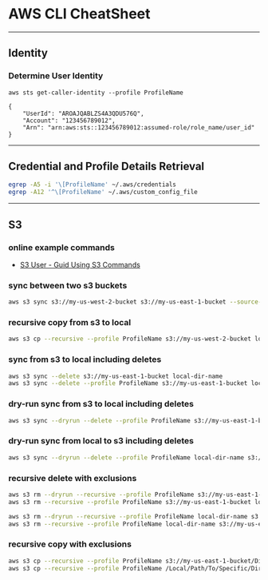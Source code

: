 # AWS CLI  CheatSheet
<hr>

## Identity

### Determine User Identity

```
aws sts get-caller-identity --profile ProfileName

{
    "UserId": "AROAJQABLZS4A3QDU576Q",
    "Account": "123456789012",
    "Arn": "arn:aws:sts::123456789012:assumed-role/role_name/user_id"
}
```

<hr>

##  Credential and Profile Details Retrieval

```bash
egrep -A5 -i '\[ProfileName' ~/.aws/credentials
egrep -A12 '^\[ProfileName' ~/.aws/custom_config_file
```

<hr>

## S3

### online example commands

* [S3 User - Guid Using S3 Commands](http://docs.aws.amazon.com/cli/latest/userguide/using-s3-commands.html)

### sync between two s3 buckets

```bash
aws s3 sync s3://my-us-west-2-bucket s3://my-us-east-1-bucket --source-region us-west-2 --region us-east-1
```

### recursive copy from s3 to local

```bash
aws s3 cp --recursive --profile ProfileName s3://my-us-west-2-bucket local-folder-name
```

### sync from s3 to local including deletes

```bash
aws s3 sync --delete s3://my-us-east-1-bucket local-dir-name
aws s3 sync --delete --profile ProfileName s3://my-us-east-1-bucket local-dir-name
```

### dry-run sync from s3 to local including deletes

```bash
aws s3 sync --dryrun --delete --profile ProfileName s3://my-us-east-1-bucket local-dir-name
```

### dry-run sync from local to s3 including deletes

```bash
aws s3 sync --dryrun --delete --profile ProfileName local-dir-name s3://my-us-east-1-bucket local-dir-name
```

### recursive delete with exclusions

```bash
aws s3 rm --dryrun --recursive --profile ProfileName s3://my-us-east-1-bucket local-dir-name --exclude ".git/*" --exclude ".DS_Store" --exclude ".idea/*" --exclude ".vscode/*" --exclude ".editorconfig" --exclude ".gitignore"
aws s3 rm --recursive --profile ProfileName s3://my-us-east-1-bucket local-dir-name --exclude ".git/*" --exclude ".DS_Store" --exclude ".idea/*" --exclude ".vscode/*" --exclude ".editorconfig" --exclude ".gitignore"

aws s3 rm --dryrun --recursive --profile ProfileName local-dir-name s3://my-us-east-1-bucket --exclude ".git/*" --exclude ".DS_Store" --exclude ".idea/*" --exclude ".vscode/*" --exclude ".editorconfig" --exclude ".gitignore"
aws s3 rm --recursive --profile ProfileName local-dir-name s3://my-us-east-1-bucket --exclude ".git/*" --exclude ".DS_Store" --exclude ".idea/*" --exclude ".vscode/*" --exclude ".editorconfig" --exclude ".gitignore"
```

### recursive copy with exclusions

```bash
aws s3 cp --recursive --profile ProfileName s3://my-us-east-1-bucket/DirectoryName/ /Local/Path/To/Specific/DirectoryName --exclude ".git/*" --exclude ".DS_Store" --exclude ".idea/*" --exclude ".vscode/*" --exclude ".editorconfig" --exclude ".gitignore"
aws s3 cp --recursive --profile ProfileName /Local/Path/To/Specific/DirectoryName s3://my-us-east-1-bucket/DirectoryName/ --exclude ".git/*" --exclude ".DS_Store" --exclude ".idea/*" --exclude ".vscode/*" --exclude ".editorconfig" --exclude ".gitignore"
```
